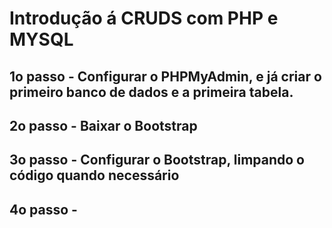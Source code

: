 # Introdução á CRUDS com PHP e MYSQL

## 1o passo - Configurar o PHPMyAdmin, e já criar o primeiro banco de dados e a primeira tabela.

## 2o passo - Baixar o Bootstrap

## 3o passo - Configurar o Bootstrap, limpando o código quando necessário

## 4o passo - 